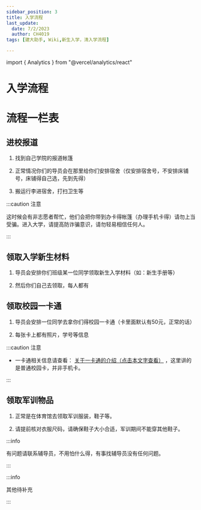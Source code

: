 ```yaml
---
sidebar_position: 3
title: 入学流程
last_update:
  date: 7/2/2023
  author: CH4019
tags: [建大助手, Wiki,新生入学，清入学流程]

---
```

import { Analytics } from "@vercel/analytics/react"
<Analytics/>

# 入学流程

# 流程一栏表

## 进校报道

1. 找到自己学院的报道帐篷

2. 正常情况你们的导员会在那里给你们安排宿舍（仅安排宿舍号，不安排床铺号，床铺得自己选，先到先得）

3. 搬运行李进宿舍，打扫卫生等

:::caution 注意

这时候会有非志愿者帮忙，他们会把你带到办卡得帐篷（办理手机卡得）请勿上当受骗。进入大学，请提高防诈骗意识，请勿轻易相信任何人。

:::

## 领取入学新生材料

1. 导员会安排你们班级某一位同学领取新生入学材料（如：新生手册等）

2. 然后你们自己去领取，每人都有

## 领取校园一卡通

1. 导员会安排一位同学去拿你们得校园一卡通（卡里面默认有50元，正常的话）

2. 每张卡上都有照片，学号等信息

:::caution 注意

- 一卡通相关信息请查看：  [关于一卡通的介绍（点击本文字查看）](/docs/Wiki/xyk.md)  ，这里讲的是普通校园卡，并非手机卡。

:::

## 领取军训物品

1. 正常是在体育馆去领取军训服装，鞋子等。

2. 请提前核对衣服尺码，请确保鞋子大小合适，军训期间不能穿其他鞋子。

:::info

有问题请联系辅导员，不用怕什么得，有事找辅导员没有任何问题。

:::

:::info

其他待补充

:::